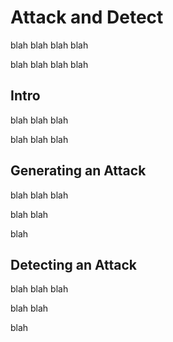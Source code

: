 # Attack and Detect

blah blah blah blah

blah blah blah
blah

## Intro
blah blah blah

blah blah
blah

## Generating an Attack
blah blah blah

blah blah

blah

## Detecting an Attack

blah blah blah

blah
blah

blah

